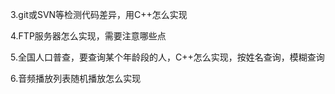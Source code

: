 3.git或SVN等检测代码差异，用C++怎么实现

4.FTP服务器怎么实现，需要注意哪些点

5.全国人口普查，要查询某个年龄段的人，C++怎么实现，按姓名查询，模糊查询

6.音频播放列表随机播放怎么实现